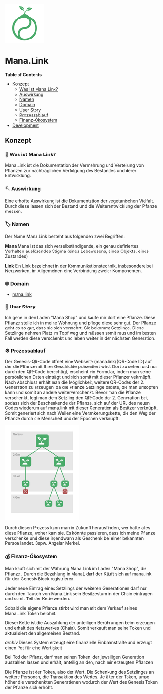 ![alt text](mana.link.logo.png "Mana.Link")
# Mana.Link

**Table of Contents**
- [Konzept](#konzept)
  - [Was ist Mana Link?](#was-ist-mana-link?)
  - [Auswirkung](#auswirkung)
  - [Namen](#namen)
  - [Domain](#domain)
  - [User Story](#User-Story)
  - [Prozessablauf](#Prozessablauf)
  - [Finanz-Ökosystem](#Finanz-Ökosystem)
- [Development](technical.md)

## Konzept

### 📖 Was ist Mana Link?
Mana.Link ist die Dokumentation der Vermehrung und Verteilung von Pflanzen zur nachträglichen Verfolgung des Bestandes und derer Entwicklung.

### 🪡 Auswirkung
Eine erhofte Auswirkung ist die Dokumentation der vegetanischen Vielfalt. 
Durch diese lassen sich der Bestand und die Weiterentwicklung der Plfanze messen.

### 🏷️ Namen
Der Name Mana.Link besteht aus folgenden zwei Begriffen:

**Mana**
Mana ist das sich verselbständigende, ein genau definiertes Verhalten auslösendes Stigma (eines Lebewesens, eines Objekts, eines Zustandes)

**Link**
Ein Link bezeichnet in der Kommunikationstechnik, insbesondere bei Netzwerken, im Allgemeinen eine Verbindung zweier Komponenten.

### 🌐 Domain
- [mana.link](https://mana.link)

### 🤌 User Story
Ich gehe in den Laden "Mana Shop" und kaufe mir dort eine Pflanze. Diese Pflanze stelle ich in meine Wohnung und pflege diese sehr gut. Der Plfanze geht es so gut, dass sie sich vermehrt.
Sie bekommt Setzlinge. Diese Setzlinge nehmen Platz im Topf weg und müssen somit raus und im besten Fall werden diese verschenkt und leben weiter in der nächsten Generation.

### ⚙️ Prozessablauf
Der Genesis-QR-Code öffnet eine Webseite (mana.link/{QR-Code ID} auf der die Plfanze mit Ihrer Geschichte präsentiert wird. 
Dort zu sehen und nur durch den QR-Code berechtigt, erscheint ein Formular, indem man seine persönlichen Daten einträgt und sich somit mit dieser Pflanzer vekrnüpft. 
Nach Abschluss erhält man die Möglichkeit, weitere QR-Codes der 2. Generation zu erzeugen, da die Pflanze Setzlinge bildete, die man umtopfen kann und somit an andere weiterverschenkt. 
Bevor man die Pflanze verschenkt, legt man dem Setzling den QR-Code der 2. Generation bei, sodass sich der Beschenkende der Pflanze, sich auf der URL des neuen Codes wiederum auf mana.link mit dieser Generation als Besitzer verknüpft.
Somit generiert sich nach Weilen eine Verankerungskette, die den Weg der Pflanze durch die Menscheit und der Epochen verknüpft.

![alt text](mana.link.process.png "Mana.Link Prozess")

Durch diesen Prozess kann man in Zukunft herausfinden, wer hatte alles diese Pflanze, woher kam sie. Es könnte passieren, dass ich meine Pflanze verschenke und diese irgendwann als Geschenk bei einer bekannten Person landet. Bspw. Angelar Merkel.

### 💰 Finanz-Ökosystem
Man kauft sich mit der Währung Mana.Link im Laden "Mana Shop", die Pflanze . Durch die Bezahlung in ManaL darf der Käuft sich auf mana.link für den Genesis Block registrieren.

Jeder neue Eintrag eines Setzlings der weiteren Generationen darf nur durch den Tausch von Mana.Link sein Besitzestum in der Chain eintragen und somit Teil der Kette werden.

Sobald die eigene Pflanze stirbt wird man mit dem Verkauf seines Mana.Link Token belohnt. 

Dieser Kette ist die Auszahlung der anteiligen Berührungen beim erzeugen und erhalt des Netzwerkes (Chain). Somit verkauft man seine Token und aktualisiert den allgemeinen Bestand.


*archiv*
Dieses System erzeugt eine finanzielle Einbahnstraße und erzeugt einen Pot für eine Wertigkeit


Bei Tod der Pflanz, darf man seinen Token, der jeweiligen Generation auszahlen lassen und erhält, anteilig an den, nach mir erzeugten Pflanzen 

Die Pflanze ist der Token, also der Wert. Die Schenkung des Setzlinges an weitere Personen, die Transaktion des Wertes.
Je älter der Token, umso höher die verschenkten Generationen wodurch der Wert des Genesis Token der Pflanze sich erhöht.

